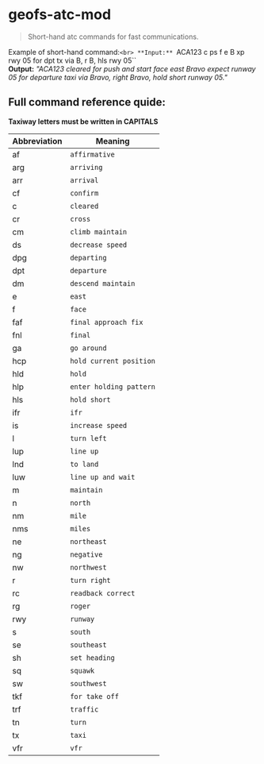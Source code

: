 # geofs-atc-mod
> Short-hand atc commands for fast communications.

Example of short-hand command:`<br>
**Input:** `ACA123 c ps f e B xp rwy 05 for dpt tx via B, r B, hls rwy 05``<br>
**Output:** *"ACA123 cleared for push and start face east Bravo expect runway 05 for departure taxi via Bravo, right Bravo, hold short runway 05."*


## Full command reference quide:
**Taxiway letters must be written in CAPITALS**

| Abbreviation | Meaning                   |
|--------------|---------------------------|
| af           | `affirmative`             |
| arg          | `arriving`                |
| arr          | `arrival`                 |
| cf           | `confirm`                 |
| c            | `cleared`                 |
| cr           | `cross`                   |
| cm           | `climb maintain`          |
| ds           | `decrease speed`          |
| dpg          | `departing`               |
| dpt          | `departure`               |
| dm           | `descend maintain`        |
| e            | `east`                    |
| f            | `face`                    |
| faf          | `final approach fix`      |
| fnl          | `final`                   |
| ga           | `go around`               |
| hcp          | `hold current position`   |
| hld          | `hold`                    |
| hlp          | `enter holding pattern`   |
| hls          | `hold short`              |
| ifr          | `ifr`                     |
| is           | `increase speed`          |
| l            | `turn left`               |
| lup          | `line up`                 |
| lnd          | `to land`                 |
| luw          | `line up and wait`        |
| m            | `maintain`                |
| n            | `north`                   |
| nm           | `mile`                    |
| nms          | `miles`                   |
| ne           | `northeast`               |
| ng           | `negative`                |
| nw           | `northwest`               |
| r            | `turn right`              |
| rc           | `readback correct`        |
| rg           | `roger`                   |
| rwy          | `runway`                  |
| s            | `south`                   |
| se           | `southeast`               |
| sh           | `set heading`             |
| sq           | `squawk`                  |
| sw           | `southwest`               |
| tkf          | `for take off`            |
| trf          | `traffic`                 |
| tn           | `turn`                    |
| tx           | `taxi`                    |
| vfr          | `vfr`                     |
